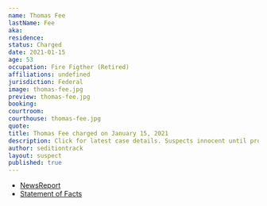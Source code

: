```yaml
---
name: Thomas Fee
lastName: Fee
aka: 
residence: 
status: Charged
date: 2021-01-15
age: 53
occupation: Fire Figther (Retired)
affiliations: undefined
jurisdiction: Federal
image: thomas-fee.jpg
preview: thomas-fee.jpg
booking: 
courtroom: 
courthouse: thomas-fee.jpg
quote: 
title: Thomas Fee charged on January 15, 2021
description: Click for latest case details. Suspects innocent until proven guilty.
author: seditiontrack
layout: suspect
published: true
---
```

- [NewsReport](https://nypost.com/2021/01/23/retired-fdny-member-arrested-for-role-in-capitol-riot/)
- [Statement of Facts](https://extremism.gwu.edu/sites/g/files/zaxdzs2191/f/Thomas%20Fee%20Statement%20of%20Facts.pdf)
